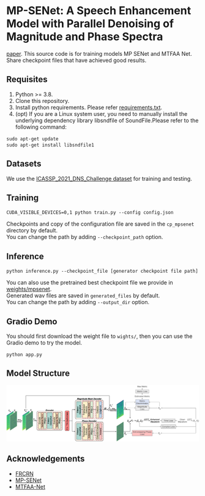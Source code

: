#  MP-SENet: A Speech Enhancement Model with Parallel Denoising of Magnitude and Phase Spectra 
[paper](https://arxiv.org/abs/2305.13686). This source code is for training models MP SENet and MTFAA Net. Share checkpoint files that have achieved good results.

## Requisites
1. Python >= 3.8.
2. Clone this repository.
3. Install python requirements. Please refer [requirements.txt](https://github.com/lx-cly/mpsenet-speech-enhanced/main/requirements.txt).
4. (opt) If you are a Linux system user, you need to manually install the underlying dependency library libsndfile of SoundFile.Please refer to the following command:
  ```
  sudo apt-get update
  sudo apt-get install libsndfile1
  ```
## Datasets
We use the [ICASSP_2021_DNS_Challenge dataset](https://modelscope.cn/datasets/modelscope/ICASSP_2021_DNS_Challenge/summary) for training and testing.

## Training
```
CUDA_VISIBLE_DEVICES=0,1 python train.py --config config.json
```
Checkpoints and copy of the configuration file are saved in the `cp_mpsenet` directory by default.<br>
You can change the path by adding `--checkpoint_path` option.

## Inference
```
python inference.py --checkpoint_file [generator checkpoint file path]
```
You can also use the pretrained best checkpoint file we provide in [weights/mpsenet](https://huggingface.co/lx-ljl/MPSENET).<br>
Generated wav files are saved in `generated_files` by default.<br>
You can change the path by adding `--output_dir` option.

## Gradio Demo
You should first download the weight file to `wights/`, then you can use the Gradio demo to try the model.<br>
```
python app.py 
```


## Model Structure
![model](Figures/model_short_version.png)

## Acknowledgements
* [FRCRN](https://modelscope.cn/models/damo/speech_frcrn_ans_cirm_16k/summary)
* [MP-SENet](https://github.com/yxlu-0102/MP-SENet)
* [MTFAA-Net](https://github.com/echocatzh/MTFAA-Net) 




